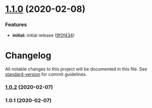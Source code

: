# [1.1.0](https://github.com/bradford-james/coded-calc-core-js/compare/v1.0.2...v1.1.0) (2020-02-08)


### Features

* **initial:** initial release ([9f0f434](https://github.com/bradford-james/coded-calc-core-js/commit/9f0f4344799841bee017ffe26b2674c8ab2fadc9))

# Changelog

All notable changes to this project will be documented in this file. See [standard-version](https://github.com/conventional-changelog/standard-version) for commit guidelines.

### [1.0.2](https://github.com/bradford-james/coded-calc-core-js/compare/v1.0.1...v1.0.2) (2020-02-07)

### 1.0.1 (2020-02-07)
